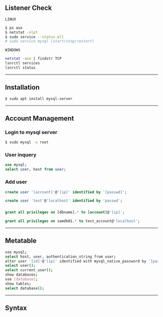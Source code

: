 ## Listener Check

`LINUX`
```bash
$ ps aux
$ netstat -nlpt
$ sudo service --status-all
# sudo service mysql [start/stop/restart]
```

`WINDOWS`
```bash
netstat -ano | findstr TCP
lsnrctl services
lsnrctl status
```

---

## Installation
```bash
$ sudo apt install mysql-server
```

---


## Account Management
### Login to mysql server
```bash
$ sudo mysql -u root
```

### User inquery
```sql
use mysql;
select user, host from user;
```

### Add user
```sql
create user '[account]'@'[ip]' identified by '[passwd]';
```
```sql
create user 'test'@'localhost' identified by 'passwd';
```

###
```sql
grant all privileges on [dbname].* to [account]@'[ip]';
```
```sql
grant all privileges on samdb01.* to test_account@'localhost';
```



---

## Metatable
```bash
use mysql;
select host, user, authentication_string from user;
alter user '[id]'@'[ip]' identified with mysql_native_password by '[password]';
select user();
select current_user();
show databases;
use [database];
show tables;
select database();
```


---

## Syntax
